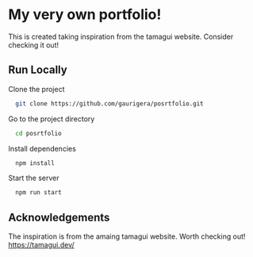 
# My very own portfolio!
This is created taking inspiration from the tamagui website. Consider checking it out!
## Run Locally

Clone the project

```bash
  git clone https://github.com/gaurigera/posrtfolio.git
```

Go to the project directory

```bash
  cd posrtfolio
```

Install dependencies

```bash
  npm install
```

Start the server

```bash
  npm run start
```


## Acknowledgements
The inspiration is from the amaing tamagui website. Worth checking out! https://tamagui.dev/

